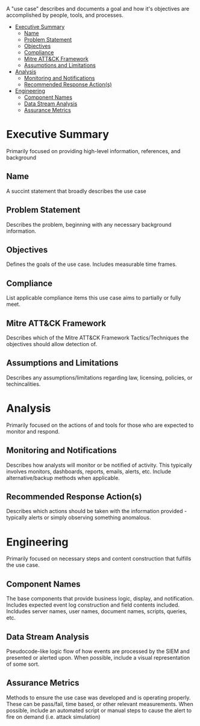 A "use case" describes and documents a goal and how it's objectives are accomplished by people, tools, and processes.

- [Executive Summary](#executive-summary)
  - [Name](#name)
  - [Problem Statement](#problem-statement)
  - [Objectives](#objectives)
  - [Compliance](#compliance)
  - [Mitre ATT&CK Framework](#mitre-attck-framework)
  - [Assumptions and Limitations](#assumptions-and-limitations)
- [Analysis](#analysis)
  - [Monitoring and Notifications](#monitoring-and-notifications)
  - [Recommended Response Action(s)](#recommended-response-actions)
- [Engineering](#engineering)
  - [Component Names](#component-names)
  - [Data Stream Analysis](#data-stream-analysis)
  - [Assurance Metrics](#assurance-metrics)

# Executive Summary
Primarily focused on providing high-level information, references, and background

## Name
A succint statement that broadly describes the use case

## Problem Statement
Describes the problem, beginning with any necessary background information.

## Objectives
Defines the goals of the use case. Includes measurable time frames.

## Compliance
List applicable compliance items this use case aims to partially or fully meet.

## Mitre ATT&CK Framework
Describes which of the Mitre ATT&CK Framework Tactics/Techniques the objectives should allow detection of.

## Assumptions and Limitations
Describes any assumptions/limitations regarding law, licensing, policies, or techincalities.

# Analysis
Primarily focused on the actions of and tools for those who are expected to monitor and respond.

## Monitoring and Notifications
Describes how analysts will monitor or be notified of activity. This typically involves monitors, dashboards, reports, emails, alerts, etc. Include alternative/backup methods when applicable.

## Recommended Response Action(s)
Describes which actions should be taken with the information provided - typically alerts or simply observing something anomalous. 

# Engineering
Primarily focused on necessary steps and content construction that fulfills the use case.

## Component Names
The base components that provide business logic, display, and notification. Includes expected event log construction and field contents included. Incldudes server names, user names, document names, scripts, queries, etc.

## Data Stream Analysis
Pseudocode-like logic flow of how events are processed by the SIEM and presented or alerted upon. When possible, include a visual representation of some sort.

## Assurance Metrics
Methods to ensure the use case was developed and is operating properly. These can be pass/fail, time based, or other relevant measurements. When possible, include an automated script or manual steps to cause the alert to fire on demand (i.e. attack simulation)